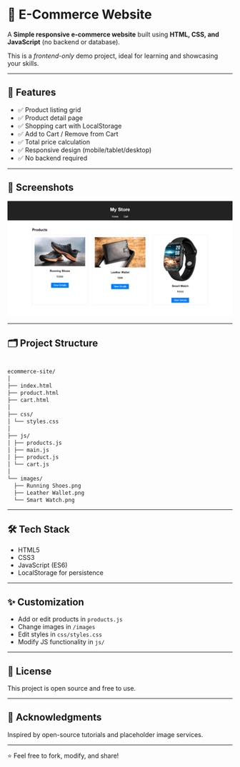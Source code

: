 # 🛒 E-Commerce Website

A **Simple responsive e-commerce website** built using **HTML, CSS, and JavaScript** (no backend or database).

This is a *frontend-only* demo project, ideal for learning and showcasing your skills.

---

## 🚀 Features

- ✅ Product listing grid
- ✅ Product detail page
- ✅ Shopping cart with LocalStorage
- ✅ Add to Cart / Remove from Cart
- ✅ Total price calculation
- ✅ Responsive design (mobile/tablet/desktop)
- ✅ No backend required

---

## 📸 Screenshots

![Screenshot](ss.png)

---

## 🗂️ Project Structure

```

ecommerce-site/
│
├── index.html
├── product.html
├── cart.html
│
├── css/
│ └── styles.css
│
├── js/
│ ├── products.js
│ ├── main.js
│ ├── product.js
│ └── cart.js
│
└── images/
  ├── Running Shoes.png
  ├── Leather Wallet.png
  └── Smart Watch.png

```

---

## 🛠️ Tech Stack

- HTML5
- CSS3
- JavaScript (ES6)
- LocalStorage for persistence

---

## ✨ Customization

- Add or edit products in `products.js`
- Change images in `/images`
- Edit styles in `css/styles.css`
- Modify JS functionality in `js/`

---

## 📜 License

This project is open source and free to use.

---

## 🙏 Acknowledgments

Inspired by open-source tutorials and placeholder image services.

---

⭐ Feel free to fork, modify, and share!
